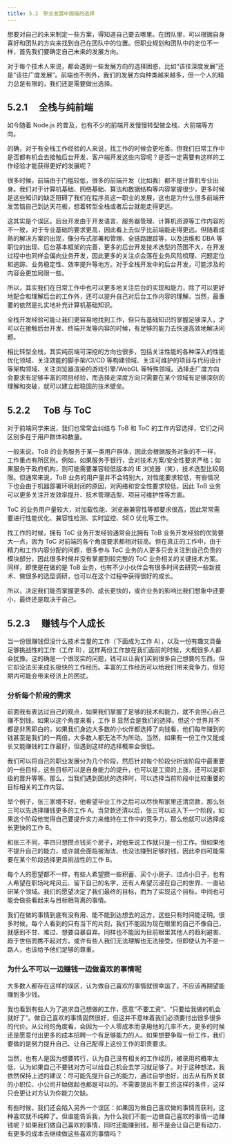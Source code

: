 ```yaml
---
title: 5.2　职业发展中面临的选择
---
```


想要对自己的未来制定一些方案，得知道自己要去哪里。在团队里，可以根据自身喜好和团队的方向来找到自己在团队中的位置。但职业规划和团队中的定位不一样，首先我们要确定自己未来的发展方向。

对于每个技术人来说，都会遇到一些发展方向的选择困惑，比如“该往深度发展”还是“该往广度发展”。前端也不例外，我们的发展方向种类越来越多，但一个人的精力总是有限的，我们还是需要做出选择。

## 5.2.1 　全栈与纯前端

如今随着 Node.js 的普及，也有不少的前端开发慢慢转型做全栈、大前端等方向。

的确，对于有全栈工作经验的人来说，找工作的时候会更吃香。但我们日常工作中是否都有机会去接触后台开发、客户端开发这些内容呢？是否一定需要有这样的工作经验才能获得更好的发展呢？

很多时候，前端由于门槛较低，很多的前端开发（比如我）都不是计算机专业出身。我们对于计算机基础、网络基础、算法和数据结构等内容掌握很少，更多时候是这些知识的缺乏阻碍了我们在程序员这一职业的发展，这也是为什么很多前端开发苦恼自己到达天花板，想着转型全栈或者后台就能走得更远。

这其实是个误区。后台开发由于开发语言、服务器管理、计算机资源等工作内容的不一致，对于专业基础的要求更高，因此看上去似乎比前端能走得更远。但随着成熟的解决方案的出现，像分布式部署和管理、全链路跟踪等，以及运维和 DBA 等职位的出现、后台基本框架的完善，更多的后台开发技术选型的范围不大，在开发过程中也同样会偏向业务开发，因此更多的关注点会落在业务风险梳理、问题定位和追踪、业务稳定性、效率提升等地方。对于全栈开发中的后台开发，可能涉及的内容会更加局限一些。

所以，其实我们在日常工作中也可以更多地关注后台的实现和能力，除了可以更好地配合和理解后台的工作外，还可以提升自己对后台工作内容的理解。当然，最重要的依然是扎实地补充计算机基础知识。

全栈开发经验可能让我们更容易地找到工作，但只有基础知识的掌握足够深入，才可以在接触后台开发、终端开发等内容的时候，有足够的能力去快速高效地解决问题。

相比转型全栈，其实纯前端可深挖的方向也很多，包括关注性能的各种深入的性能优化领域、关注效能的脚手架/CI/CD 等构建领域、关注可维护的项目与代码设计等架构领域、关注浏览器渲染的游戏引擎/WebGL 等特殊领域。选择走广度方向会要求有足够丰富的项目经验，而选择走深度方向只需要在某个领域有足够深刻的理解和突破，就可以建立起稳固的技术壁垒。

## 5.2.2 　 ToB 与 ToC

对于前端同学来说，我们也常常会纠结与 ToB 和 ToC 的工作内容选择，它们之间区别多在于用户群体和数量。

一般来说，ToB 的业务服务于某一类用户群体，因此会根据服务对象的不一样，工作重点有所区别。例如，如果服务于银行，会对技术方案/安全性要求严格；如果服务于政府机构，则可能需要兼容较低版本的 IE 浏览器（笑），技术选型比较局限。但通常来说，ToB 业务的用户量并不会特别大，对性能要求较低，有些情况下也会由于机器部署环境封闭的原因，对网络和安全性要求较低，因此 ToB 业务可以更多关注开发效率提升、技术管理选型、项目可维护性等方面。

ToC 的业务用户量较大，对加载性能、浏览器兼容性等都要求很高，因此常常需要进行性能优化、兼容性检测、实时监控、SEO 优化等工作。

找工作的时候，拥有 ToC 业务开发经验通常会比拥有 ToB 业务开发经验的优势要大一点，因为 ToC 对前端的各个角度要求都相对较高。但在真正的工作中，由于精力和工作内容分配的问题，很多参与 ToC 业务的人更多只会关注到自己负责的模块部分，因此很多时候并没有掌握到较完整的 ToC 业务相关的关键技术方案。同样，即使是在做的是 ToB 业务，也有不少小伙伴会有很多时间去研究一些新技术、做很多的选型调研，也可以在这个过程中获得很好的成长。

所以，决定我们能否掌握更多的、成长更快的，或许业务的影响比我们想象中还要小，最终还是取决于自己。

## 5.2.3 　赚钱与个人成长

当一份很赚钱但没什么技术含量的工作（下面成为工作 A），以及一份有趣又具备足够挑战性的工作（工作 B），这样两份工作放在我们面前的时候，大概很多人都会犹豫。这的确是一个很现实的问题，钱可以让我们买到很多自己想要的东西，但它却没法买来成长极快的工作经历。丰富的工作经历可以给我们带来竞争力，但短期内可能会带来经济上的困扰。

### 分析每个阶段的需求

前面我有表达过自己的观点，如果我们掌握了足够的技术和能力，就不会担心自己赚不到钱。如果以这个角度来看，工作 B 显然会是我们的选择。但这个世界并不都是非黑即白的，如果我们身边大多数的小伙伴都选择了向钱看，他们每年赚到的钱甚至是我们的一两倍，大多数人都无法不为所动。当然，如果有一份工作又能成长又能赚钱的工作最好，但遇到这样的选择概率会很低。

我们可以将自己的职业发展分为几个阶段，然后针对每个阶段分析该阶段中最重要的一些目标，这些目标可以是自身能力的提升，也可以是工资的上涨，还可以是职级的晋升等等。那么，当我们遇到困扰的选择时，可以选择当前阶段中比较重要的目标相关的工作内容。

举个例子，张三家境不好，他希望毕业工作之后可以尽快帮家里还清贷款，那么张三可以先选择赚钱更多的工作 A。当贷款还清以后，张三可以进入下一个阶段，如果这个阶段他觉得自己要提升实力来维持在工作中的竞争力，那么他就可以选择成长更快的工作 B。

和张三不同，李四只想攒点钱买个房子，对他来说工作就只是一份工作。但如果他不提升自己的能力，或许就会面临被淘汰、也没法赚到足够的钱，因此李四可能需要在某个阶段选择更具挑战性的工作 B。

每个人的愿望都不一样，有些人希望攒一些积蓄、买个小房子、过点小日子，也有人希望在职场叱咤风云、留下自己的名字，还有人希望沉浸在自己的世界、一直钻研某个领域。我们的愿望决定了我们最终的目标，而为了实现这个目标，中间也可能会做些看起来与目标相背离的事情。

我们在做的事情到底有没有用、能不能到达想去的远方，这些只有时间能证明。很多时候，每个人看到的只有当下的片刻，我们不能因为现在眼里的自己不像自己，就感到不甘、难过、想要自暴自弃。同样也不能因为目前眼里其他人的趋利避害、趋于世俗而瞧不起对方。或许有些人我们无法理解也无法接受，但即使认为不是一路人，也该给予他们足够的尊重。

### 为什么不可以一边赚钱一边做喜欢的事情呢

大多数人都存在这样的误区，认为做自己喜欢的事情就很幸运了，不应该再期望能赚到多少钱。

我也看到有些人为了追求自己想做的工作，愿意“不要工资”、“只要给我做的机会就好了”。做自己喜欢的事情固然很好，但这并不意味着我们必须要付出很多很多的代价。从公司的角度看，会因为一个人零成本而录用他的几率不大，更多的时候还是愿意付出更多的成本招聘一个有足够能力的人。如果想要争取一份工作，我们要做的是努力提升自己、让自己配得上这份工作的职责要求。

当然，也有人是因为想要转行，认为自己没有相关的工作经历，被录用的概率太低，认为如果自己不要钱对方可以给自己机会去学习就足够了。对于这种想法，我依然保持上述的建议：尽可能先提升自己的能力，通过自学也好，出去从有所关联的小职位、小公司开始做起也都是可以的。不需要提出不要工资这样的条件，这样只会更让对方认为你能力欠缺。

有些时候，我们还会陷入另外一个误区：如果因为做自己喜欢做的事情而获利，这种喜欢就不纯粹了。但谁能告诉我，为什么我们不能一边做自己喜欢的事情一边赚钱呢？如果我们做自己喜欢的事情，同时还能赚到钱，那不是会让自己更有动力、有更多的成本去继续做这些喜欢的事情吗？
